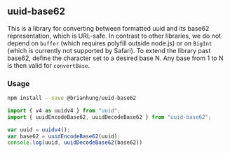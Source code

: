 ## uuid-base62

This is a library for converting between formatted uuid and its base62 representation, which is URL-safe.
In contrast to other libraries, we do not depend on `buffer` (which requires polyfill outside node.js) or 
on `BigInt` (which is currently not supported by Safari). To extend the library past base62, define
the character set to a desired base N. Any base from 1 to N is then valid for `convertBase`.

### Usage

```bash
npm install --save @brianhung/uuid-base62
```

```js
import { v4 as uuidv4 } from "uuid";
import { uuidEncodeBase62, uuidDecodeBase62 } from "uuid-base62";

var uuid = uuidv4();
var base62 = uuidEncodeBase62(uuid);
console.log(uuid, uuidDecodeBase62(base62))
```